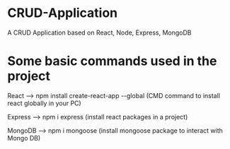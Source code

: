 # CRUD-Application
A CRUD Application based on React, Node, Express, MongoDB 

# Some basic commands used in the project 

React --> npm install create-react-app --global (CMD command to install react globally in your PC)

Express --> npm i express (install react packages in a project)

MongoDB --> npm i mongoose (install mongoose package to interact with Mongo DB) 
